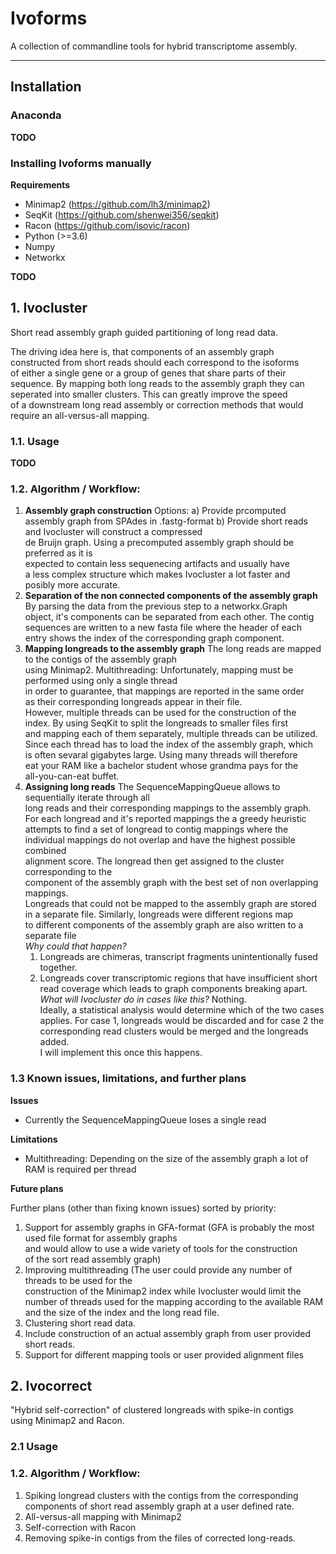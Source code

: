 # Ivoforms

A collection of commandline tools for hybrid transcriptome assembly.
    
--------------------------------------------------------------------

## Installation

### Anaconda

**TODO**

### Installing Ivoforms manually

**Requirements**

- Minimap2 (https://github.com/lh3/minimap2)
- SeqKit (https://github.com/shenwei356/seqkit)
- Racon (https://github.com/isovic/racon)
- Python (>=3.6)
- Numpy
- Networkx

**TODO**

## 1. Ivocluster

Short read assembly graph guided partitioning of long read data.

The driving idea here is, that components of an assembly graph<br>
constructed from short reads should each correspond to the isoforms<br>
of either a single gene or a group of genes that share parts of their<br>
sequence. By mapping both long reads to the assembly graph they can<br>
seperated into smaller clusters. This can greatly improve the speed<br>
of a downstream long read assembly or correction methods that would<br>
require an all-versus-all mapping.

### 1.1. Usage

**TODO**

### 1.2. Algorithm / Workflow:

1. **Assembly graph construction**
   Options:
   a) Provide prcomputed assembly graph from SPAdes in .fastg-format
   b) Provide short reads and Ivocluster will construct a compressed<br>
      de Bruijn graph.
   Using a precomputed assembly graph should be preferred as it is<br>
   expected to contain less sequenecing artifacts and usually have<br>
   a less complex structure which makes Ivocluster a lot faster and<br>
   posibly more accurate.
2. **Separation of the non connected components of the assembly graph**
   By parsing the data from the previous step to a networkx.Graph<br>
   object, it's components can be separated from each other. The contig<br>
   sequences are written to a new fasta file where the header of each<br>
   entry shows the index of the corresponding graph component.
3. **Mapping longreads to the assembly graph**
   The long reads are mapped to the contigs of the assembly graph<br>
   using Minimap2.
   Multithreading:
   Unfortunately, mapping must be performed using only a single thread<br>
   in order to guarantee, that mappings are reported in the same order<br>
   as their corresponding longreads appear in their file.<br>
   However, multiple threads can be used for the construction of the<br>
   index. By using SeqKit to split the longreads to smaller files first<br>
   and mapping each of them separately, multiple threads can be utilized.<br>
   Since each thread has to load the index of the assembly graph, which<br>
   is often sevaral gigabytes large. Using many threads will therefore<br>
   eat your RAM like a bachelor student whose grandma pays for the<br>
   all-you-can-eat buffet.
4. **Assigning long reads**
   The SequenceMappingQueue allows to sequentially iterate through all<br>
   long reads and their corresponding mappings to the assembly graph.<br>
   For each longread and it's reported mappings the a greedy heuristic<br>
   attempts to find a set of longread to contig mappings where the<br>
   individual mappings do not overlap and have the highest possible combined<br>
   alignment score.
   The longread then get assigned to the cluster corresponding to the<br>
   component of the assembly graph with the best set of non overlapping<br>
   mappings.<br>
   Longreads that could not be mapped to the assembly graph are stored<br>
   in a separate file. Similarly, longreads were different regions map<br>
   to different components of the assembly graph are also written to
   a separate file<br>
   *Why could that happen?*
   1. Longreads are chimeras, transcript fragments unintentionally fused<br>
      together.
   2. Longreads cover transcriptomic regions that have insufficient short<br>
      read coverage which leads to graph components breaking apart.
   *What will Ivocluster do in cases like this?*
    Nothing.<br>
    Ideally, a statistical analysis would determine which of the two cases<br>
    applies. For case 1, longreads would be discarded and for case 2 the<br>
    corresponding read clusters would be merged and the longreads added.<br>
    I will implement this once this happens.

### 1.3 Known issues, limitations, and further plans

**Issues**
- Currently the SequenceMappingQueue loses a single read

**Limitations**
- Multithreading: Depending on the size of the assembly graph a lot of RAM
                  is required per thread

**Future plans**

Further plans (other than fixing known issues) sorted by priority:

1. Support for assembly graphs in GFA-format
   (GFA is probably the most used file format for assembly graphs<br>
   and would allow to use a wide variety of tools for the construction<br>
   of the sort read assembly graph)
2. Improving multithreading
   (The user could provide any number of threads to be used for the<br>
   construction of the Minimap2 index while Ivocluster would limit the<br>
   number of threads used for the mapping according to the available RAM<br>
   and the size of the index and the long read file.
3. Clustering short read data.
4. Include construction of an actual assembly graph from user provided
   short reads.
5. Support for different mapping tools or user provided alignment files

## 2. Ivocorrect

"Hybrid self-correction" of clustered longreads with spike-in contigs<br>
using Minimap2 and Racon.

### 2.1 Usage

### 1.2. Algorithm / Workflow:

1. Spiking longread clusters with the contigs from the corresponding<br>
   components of short read assembly graph at a user defined rate.
2. All-versus-all mapping with Minimap2
3. Self-correction with Racon
4. Removing spike-in contigs from the files of corrected long-reads.
                        
